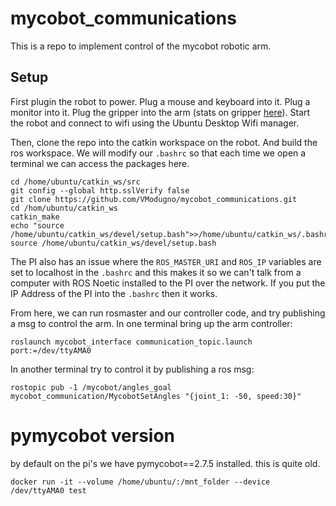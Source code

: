 # mycobot_communications


This is a repo to implement control of the mycobot robotic arm.

## Setup

First plugin the robot to power. Plug a mouse and keyboard into it. Plug a monitor into it. Plug the gripper into the arm (stats on gripper [here](https://docs.elephantrobotics.com/docs/gitbook-en/2-serialproduct/2.7-accessories/2.7.3%20grip/2.7.3.1-ag.html)). Start the robot and connect to wifi using the Ubuntu Desktop Wifi manager.

Then, clone the repo into the catkin workspace on the robot. And build the ros workspace. We will modify our `.bashrc` so that each time we open a terminal we can access the packages here.
```
cd /home/ubuntu/catkin_ws/src
git config --global http.sslVerify false
git clone https://github.com/VModugno/mycobot_communications.git
cd /hom/ubuntu/catkin_ws
catkin_make
echo "source /home/ubuntu/catkin_ws/devel/setup.bash">>/home/ubuntu/catkin_ws/.bashrc
source /home/ubuntu/catkin_ws/devel/setup.bash
```

The PI also has an issue where the `ROS_MASTER_URI` and `ROS_IP` variables are set to localhost in the `.bashrc` and this makes it so we can't talk from a computer with ROS Noetic installed to the PI over the network. If you put the IP Address of the PI into the `.bashrc` then it works.

From here, we can run rosmaster and our controller code, and try publishing a msg to control the arm.
In one terminal bring up the arm controller:
```
roslaunch mycobot_interface communication_topic.launch port:=/dev/ttyAMA0
```
In another terminal try to control it by publishing a ros msg:
```
rostopic pub -1 /mycobot/angles_goal mycobot_communication/MycobotSetAngles "{joint_1: -50, speed:30}"
```

# pymycobot version
by default on the pi's we have pymycobot==2.7.5 installed.
this is quite old.

```
docker run -it --volume /home/ubuntu/:/mnt_folder --device /dev/ttyAMA0 test
```